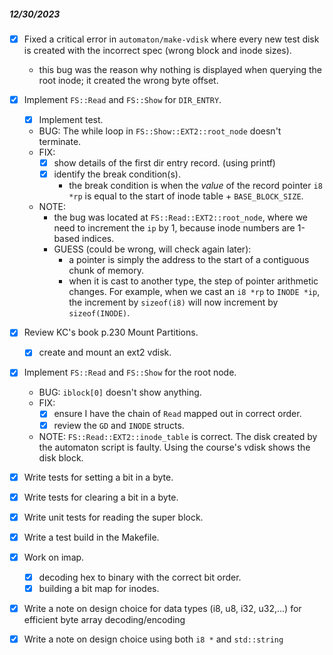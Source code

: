##### 12/30/2023

- [x] Fixed a critical error in `automaton/make-vdisk` where every new test disk is created with the incorrect spec (wrong block and inode sizes).
    - this bug was the reason why nothing is displayed when querying the root inode; it created the wrong byte offset.
- [x] Implement `FS::Read` and `FS::Show` for `DIR_ENTRY`.
    - [x] Implement test.
    - BUG: The while loop in `FS::Show::EXT2::root_node` doesn't terminate.
    - FIX:
        - [x] show details of the first dir entry record. (using printf)
        - [x] identify the break condition(s).
            - the break condition is when the *value* of the record pointer `i8 *rp` is equal to the start of inode table + `BASE_BLOCK_SIZE`.
    - NOTE:
        - the bug was located at `FS::Read::EXT2::root_node`, where we need to increment the `ip` by 1, because inode numbers are 1-based indices.
        - GUESS (could be wrong, will check again later):
            - a pointer is simply the address to the start of a contiguous chunk of memory.
            - when it is cast to another type, the step of pointer arithmetic changes. For example, when we cast an `i8 *rp` to `INODE *ip`, the increment by `sizeof(i8)` will now increment by `sizeof(INODE)`.

- [x] Review KC's book p.230 Mount Partitions.
    - [x] create and mount an ext2 vdisk.

- [x] Implement `FS::Read` and `FS::Show` for the root node.
    - BUG: `iblock[0]` doesn't show anything.
    - FIX:
        - [x] ensure I have the chain of `Read` mapped out in correct order.
        - [x] review the `GD` and `INODE` structs.
    - NOTE: `FS::Read::EXT2::inode_table` is correct. The disk created by the automaton script is faulty. Using the course's vdisk shows the disk block.

- [x] Write tests for setting a bit in a byte.
- [x] Write tests for clearing a bit in a byte.
- [x] Write unit tests for reading the super block.
- [x] Write a test build in the Makefile.
- [x] Work on imap.
    - [x] decoding hex to binary with the correct bit order.
    - [x] building a bit map for inodes.

- [x] Write a note on design choice for data types (i8, u8, i32, u32,...) for efficient byte array decoding/encoding
- [x] Write a note on design choice using both `i8 *` and `std::string`
